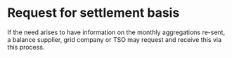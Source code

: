 # Request for settlement basis

If the need arises to have information on the monthly aggregations re-sent, a balance supplier, grid company or
TSO may request and receive this via this process.
